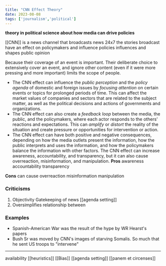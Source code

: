 ```yaml
---
title: "CNN Effect Theory"
date: 2023-08-08
tags: ['journalism','political']
---
```


**theory in political science about how media can drive policies**

[[CNN]] is a news channel that broadcasts news 24x7
the stories broadcast have an effect on policymakers and influence policies
influences and shapes public opinion

Because their coverage of an event is important. Their deliberate choice to extensively cover an event, and ignore other content (even if it were more pressing and more important) limits the scope of people. 

- The CNN effect can influence the *public perception* and the *policy agenda* of domestic and foreign issues by *focusing attention* on certain events or topics for prolonged periods of time. This can affect the market values of companies and sectors that are related to the subject matter, as well as the political decisions and actions of governments and organizations.
- The CNN effect can also create a *feedback loop* between the media, the public, and the policymakers, where each actor responds to the others' reactions and expectations. This can *amplify* or *distort* the reality of the situation and create pressure or opportunities for intervention or action.
- The CNN effect can have both positive and negative consequences, depending on how the media outlets present the information, how the public interprets and uses the information, and how the policymakers balance the information with other factors. The CNN effect can increase awareness, accountability, and transparency, but it can also cause overreaction, misinformation, and manipulation.
**Pros**
awareness
accountability
transparency

**Cons**
can cause overreaction
misinformation
manipulation
### Criticisms
1. Objectivity
	Gatekeeping of news
	[[agenda setting]]
2. Oversimplifies relationship between 

### Examples
- Spanish-American War was the result of the hype by WR Hearst's papers
- Bush Sr was moved by CNN's images of starving Somalis. So much that he sent US troops to "intervene"


---
availability [[heuristics]]
[[Bias]]
[[agenda setting]]
[[panem et circenses]]
